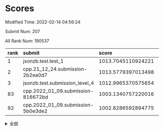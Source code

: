 # Scores

Modified Time: 2022-02-14 04:56:24

Submit Num: 207

All Rank Num: 190537

| rank |               submit               |       score        |       sigma        | pk_num |
| :--- | :--------------------------------- | :----------------- | :----------------- | :----- |
| 1    | jsonzb.test.test_1                 | 1013.7045110924221 | 0.8475846607580712 | 3684   |
| 2    | cpp.21_12_24.submission-2b2ea0d7   | 1013.5779397013498 | 0.8246367056665874 | 3682   |
| 3    | jsonzb.test.submission_level_4     | 1012.9965370575654 | 0.8121687897131314 | 3681   |
| 83   | cpp.2022_01_09.submission-816672bd | 1003.1340757220016 | 0.7043496154851805 | 3683   |
| 92   | cpp.2022_01_09.submission-5b0e3de2 | 1002.8286592894775 | 0.7180926760127843 | 3685   |


<details>
<summary>全部</summary>

| rank |                 submit                 |       score        |       sigma        | pk_num |
| :--- | :------------------------------------- | :----------------- | :----------------- | :----- |
| 1    | jsonzb.test.test_1                     | 1013.7045110924221 | 0.8475846607580712 | 3684   |
| 2    | cpp.21_12_24.submission-2b2ea0d7       | 1013.5779397013498 | 0.8246367056665874 | 3682   |
| 3    | jsonzb.test.submission_level_4         | 1012.9965370575654 | 0.8121687897131314 | 3681   |
| 4    | gobigger.level_3.submission_level_3_38 | 1011.8713372361159 | 0.7758980941413164 | 3677   |
| 5    | gobigger.level_3.submission_level_3_29 | 1011.4898220187766 | 0.7683663643894868 | 3677   |
| 6    | gobigger.level_3.submission_level_3_10 | 1011.2616754316304 | 0.7954324026866124 | 3680   |
| 7    | gobigger.level_3.submission_level_3_2  | 1011.2393495367413 | 0.8089831331490842 | 3681   |
| 8    | gobigger.level_3.submission_level_3_3  | 1011.1918262846935 | 0.7559026750195482 | 3680   |
| 9    | gobigger.level_3.submission_level_3_7  | 1011.1494026969317 | 0.778520374487407  | 3685   |
| 10   | gobigger.level_3.submission_level_3_30 | 1010.949235992712  | 0.7696946732812636 | 3678   |
| 11   | gobigger.level_3.submission_level_3_40 | 1010.8941175932206 | 0.7734332068789918 | 3683   |
| 12   | gobigger.level_3.submission_level_3_23 | 1010.8021671397773 | 0.7910053278493128 | 3682   |
| 13   | gobigger.level_3.submission_level_3_12 | 1010.4835508550499 | 0.771458962775207  | 3681   |
| 14   | gobigger.level_3.submission_level_3_45 | 1010.403555218133  | 0.7663594342672727 | 3680   |
| 15   | gobigger.level_3.submission_level_3_16 | 1010.3236653324145 | 0.760555088220173  | 3686   |
| 16   | gobigger.level_3.submission_level_3_49 | 1010.297245077858  | 0.7501630271129961 | 3677   |
| 17   | gobigger.level_3.submission_level_3_14 | 1010.2895950922591 | 0.7681595801857003 | 3685   |
| 18   | gobigger.level_3.submission_level_3_26 | 1010.2376368249064 | 0.7617971659625987 | 3681   |
| 19   | gobigger.level_3.submission_level_3_1  | 1010.1743868554212 | 0.7457812259821389 | 3681   |
| 20   | gobigger.level_3.submission_level_3_19 | 1010.1659140658493 | 0.7533242662442321 | 3684   |
| 21   | gobigger.level_3.submission_level_3_31 | 1010.0720891365442 | 0.7731556483747467 | 3687   |
| 22   | gobigger.level_3.submission_level_3_47 | 1010.068022496186  | 0.7483873738099951 | 3687   |
| 23   | gobigger.level_3.submission_level_3_15 | 1010.05940420491   | 0.7642914415496043 | 3687   |
| 24   | gobigger.level_3.submission_level_3_43 | 1010.0455173187354 | 0.7559975187780029 | 3685   |
| 25   | gobigger.level_3.submission_level_3_24 | 1010.0052053646256 | 0.747153085506458  | 3678   |
| 26   | gobigger.level_3.submission_level_3_20 | 1009.9427247961535 | 0.7503979325713372 | 3677   |
| 27   | gobigger.level_3.submission_level_3_34 | 1009.8042756544127 | 0.7561436463691508 | 3682   |
| 28   | gobigger.level_3.submission_level_3_18 | 1009.7729949142033 | 0.7631283293301269 | 3678   |
| 29   | gobigger.level_3.submission_level_3_32 | 1009.7687291176758 | 0.7270637927350665 | 3684   |
| 30   | gobigger.level_3.submission_level_3_13 | 1009.7023561525331 | 0.7832459894981346 | 3680   |
| 31   | gobigger.level_3.submission_level_3_6  | 1009.6920799765539 | 0.7402403314758628 | 3678   |
| 32   | gobigger.level_3.submission_level_3_48 | 1009.6849635851971 | 0.7468441853763768 | 3688   |
| 33   | gobigger.level_3.submission_level_3_5  | 1009.6612031805867 | 0.7781625474279783 | 3682   |
| 34   | gobigger.level_3.submission_level_3_9  | 1009.6017176998776 | 0.7595841152982691 | 3682   |
| 35   | gobigger.level_3.submission_level_3_4  | 1009.5943667073632 | 0.7481940380874155 | 3681   |
| 36   | gobigger.level_3.submission_level_3_11 | 1009.5453348178789 | 0.7672717806358959 | 3682   |
| 37   | gobigger.level_3.submission_level_3_17 | 1009.4862701713189 | 0.7526645246605773 | 3684   |
| 38   | gobigger.level_3.submission_level_3_28 | 1009.4651555238936 | 0.7384977962446142 | 3678   |
| 39   | gobigger.level_3.submission_level_3_36 | 1009.4465606039741 | 0.7545223909054036 | 3683   |
| 40   | gobigger.level_3.submission_level_3_35 | 1009.4368587160205 | 0.7651771055701777 | 3681   |
| 41   | gobigger.level_3.submission_level_3_41 | 1009.431232746934  | 0.7681178059244104 | 3682   |
| 42   | gobigger.level_3.submission_level_3_21 | 1009.3762462508472 | 0.7489253885149715 | 3685   |
| 43   | gobigger.level_3.submission_level_3_8  | 1009.3759507703388 | 0.7266392318521276 | 3681   |
| 44   | gobigger.level_3.submission_level_3_42 | 1009.3435479347196 | 0.7431387725598521 | 3679   |
| 45   | gobigger.level_3.submission_level_3_39 | 1009.1467523512414 | 0.7482665393669046 | 3680   |
| 46   | gobigger.level_3.submission_level_3_33 | 1009.1251270848286 | 0.7466897222197811 | 3682   |
| 47   | gobigger.level_3.submission_level_3_27 | 1009.1189648138619 | 0.7674830822526743 | 3677   |
| 48   | gobigger.level_3.submission_level_3_0  | 1008.9335309826627 | 0.7327124331454258 | 3679   |
| 49   | gobigger.level_3.submission_level_3_46 | 1008.9061057973588 | 0.7498694313353435 | 3684   |
| 50   | gobigger.level_3.submission_level_3_37 | 1008.7387214027866 | 0.737167612322367  | 3678   |
| 51   | gobigger.level_3.submission_level_3_22 | 1008.5428171701789 | 0.7372585203273377 | 3680   |
| 52   | gobigger.level_3.submission_level_3_44 | 1008.4677372162208 | 0.7575677917393323 | 3684   |
| 53   | gobigger.level_3.submission_level_3_25 | 1007.8634989714132 | 0.7284502699197057 | 3685   |
| 54   | gobigger.level_1.submission_level_1_27 | 1005.1935884426665 | 0.7140470763810283 | 3684   |
| 55   | gobigger.level_1.submission_level_1_6  | 1004.9405025529854 | 0.7279590211306058 | 3683   |
| 56   | gobigger.level_1.submission_level_1_17 | 1004.4974325621858 | 0.7114363402005214 | 3682   |
| 57   | gobigger.level_1.submission_level_1_39 | 1004.4337274595777 | 0.7191925529484795 | 3680   |
| 58   | gobigger.level_1.submission_level_1_22 | 1004.2944795552087 | 0.7131747944776291 | 3684   |
| 59   | gobigger.level_1.submission_level_1_24 | 1004.2323941025115 | 0.709965577089133  | 3683   |
| 60   | gobigger.level_1.submission_level_1_36 | 1004.1198744031733 | 0.7175134450853689 | 3682   |
| 61   | gobigger.level_1.submission_level_1_33 | 1004.0550429258955 | 0.7203938461128476 | 3686   |
| 62   | gobigger.level_1.submission_level_1_4  | 1004.020932221747  | 0.722594207304062  | 3680   |
| 63   | gobigger.level_1.submission_level_1_11 | 1003.9511936722946 | 0.7234066097551493 | 3684   |
| 64   | gobigger.level_1.submission_level_1_35 | 1003.9233418627679 | 0.7117447834263164 | 3678   |
| 65   | gobigger.level_1.submission_level_1_15 | 1003.9159915448176 | 0.7154848014437568 | 3683   |
| 66   | gobigger.level_1.submission_level_1_7  | 1003.7930057373753 | 0.7064301944466724 | 3677   |
| 67   | gobigger.level_1.submission_level_1_31 | 1003.7822493184383 | 0.7070691304355802 | 3683   |
| 68   | gobigger.level_1.submission_level_1_37 | 1003.7688486678915 | 0.7184766044324491 | 3684   |
| 69   | gobigger.level_1.submission_level_1_29 | 1003.7400141558556 | 0.7108640794795678 | 3681   |
| 70   | gobigger.level_1.submission_level_1_2  | 1003.6829367397035 | 0.7099567943655964 | 3680   |
| 71   | gobigger.level_1.submission_level_1_48 | 1003.6006878329879 | 0.7073853159050889 | 3679   |
| 72   | gobigger.level_1.submission_level_1_16 | 1003.5861614917914 | 0.7149709195135043 | 3678   |
| 73   | gobigger.level_1.submission_level_1_3  | 1003.5395785352382 | 0.7295614133505697 | 3681   |
| 74   | gobigger.level_1.submission_level_1_23 | 1003.5335072246437 | 0.7083891486541399 | 3682   |
| 75   | gobigger.level_1.submission_level_1_49 | 1003.5328922811542 | 0.7192963267557227 | 3684   |
| 76   | gobigger.level_1.submission_level_1_45 | 1003.497873698284  | 0.7201659146518853 | 3681   |
| 77   | gobigger.level_1.submission_level_1_47 | 1003.4671274059567 | 0.7151541228409004 | 3684   |
| 78   | gobigger.level_1.submission_level_1_43 | 1003.4668821597965 | 0.7085921475082428 | 3684   |
| 79   | gobigger.level_1.submission_level_1_26 | 1003.3266261319117 | 0.7082545182243433 | 3684   |
| 80   | gobigger.level_1.submission_level_1_9  | 1003.2844239743345 | 0.7089259172981741 | 3677   |
| 81   | gobigger.level_1.submission_level_1_42 | 1003.2180342128611 | 0.7201686020960655 | 3681   |
| 82   | gobigger.level_1.submission_level_1_21 | 1003.1608813610545 | 0.7150908784206575 | 3682   |
| 83   | cpp.2022_01_09.submission-816672bd     | 1003.1340757220016 | 0.7043496154851805 | 3683   |
| 84   | gobigger.level_1.submission_level_1_13 | 1003.1241644652612 | 0.7349178646709466 | 3684   |
| 85   | gobigger.level_1.submission_level_1_18 | 1003.1004565519095 | 0.7157211606201647 | 3685   |
| 86   | gobigger.level_1.submission_level_1_46 | 1003.0731754162273 | 0.7125203602782421 | 3684   |
| 87   | gobigger.level_1.submission_level_1_32 | 1003.0518433586005 | 0.7173469301762233 | 3679   |
| 88   | gobigger.level_1.submission_level_1_5  | 1003.0273847367627 | 0.7080429158231639 | 3683   |
| 89   | gobigger.level_1.submission_level_1_20 | 1002.993195423938  | 0.7079018238597544 | 3685   |
| 90   | gobigger.level_1.submission_level_1_30 | 1002.9561737261431 | 0.7141379876802387 | 3686   |
| 91   | gobigger.level_1.submission_level_1_44 | 1002.8621378063432 | 0.7145836636201242 | 3686   |
| 92   | cpp.2022_01_09.submission-5b0e3de2     | 1002.8286592894775 | 0.7180926760127843 | 3685   |
| 93   | gobigger.level_1.submission_level_1_38 | 1002.8057754254114 | 0.7167240589223238 | 3685   |
| 94   | gobigger.level_1.submission_level_1_40 | 1002.7259651424181 | 0.7186283318376018 | 3681   |
| 95   | gobigger.level_1.submission_level_1_34 | 1002.6854429412124 | 0.711719203983679  | 3685   |
| 96   | gobigger.level_1.submission_level_1_10 | 1002.6845148346473 | 0.7252480906805512 | 3684   |
| 97   | gobigger.level_1.submission_level_1_25 | 1002.6312505563332 | 0.7086313498540042 | 3681   |
| 98   | gobigger.level_1.submission_level_1_1  | 1002.6234785271037 | 0.7228801700698542 | 3683   |
| 99   | gobigger.level_1.submission_level_1_41 | 1002.4628790188222 | 0.708944541962736  | 3683   |
| 100  | gobigger.level_1.submission_level_1_19 | 1002.4536487452978 | 0.7048730405170234 | 3682   |
| 101  | gobigger.level_1.submission_level_1_28 | 1002.0992658551862 | 0.7063580943865967 | 3683   |
| 102  | gobigger.level_1.submission_level_1_12 | 1002.0316312807216 | 0.7057555156510683 | 3678   |
| 103  | gobigger.level_1.submission_level_1_8  | 1002.0254596417443 | 0.709327715816617  | 3679   |
| 104  | gobigger.level_1.submission_level_1_14 | 1001.8633794516418 | 0.7205232953494713 | 3677   |
| 105  | gobigger.level_1.submission_level_1_0  | 1001.8341939474303 | 0.7037502106504462 | 3687   |
| 106  | gobigger.random.submission_random_36   | 996.6960429719861  | 0.7090269515860045 | 3683   |
| 107  | gobigger.random.submission_random_37   | 996.6250483297067  | 0.7136472956747636 | 3684   |
| 108  | gobigger.random.submission_random_28   | 996.5525051634323  | 0.7031434018905643 | 3686   |
| 109  | gobigger.random.submission_random_38   | 996.5498605716731  | 0.7043588532502769 | 3685   |
| 110  | gobigger.random.submission_random_39   | 996.5119516228489  | 0.7030386992254708 | 3684   |
| 111  | gobigger.random.submission_random_12   | 996.4955243260067  | 0.704085809925043  | 3686   |
| 112  | gobigger.random.submission_random_6    | 996.453477507462   | 0.702217426941242  | 3683   |
| 113  | gobigger.random.submission_random_48   | 996.3943648944418  | 0.7005081237874258 | 3686   |
| 114  | gobigger.random.submission_random_23   | 996.3699775252878  | 0.7282049984414081 | 3680   |
| 115  | gobigger.random.submission_random_49   | 996.2617607426952  | 0.7017539785737344 | 3689   |
| 116  | gobigger.random.submission_random_42   | 996.2444217427939  | 0.7135472762890659 | 3684   |
| 117  | gobigger.random.submission_random_0    | 996.1707050901543  | 0.7102539369255654 | 3685   |
| 118  | gobigger.random.submission_random_18   | 996.1411692436255  | 0.717180466084097  | 3680   |
| 119  | gobigger.random.submission_random_44   | 996.102214292178   | 0.7224250406896428 | 3683   |
| 120  | gobigger.random.submission_random_31   | 996.0965409232879  | 0.7163226737629447 | 3683   |
| 121  | gobigger.random.submission_random_46   | 996.0573743336635  | 0.7104146153887207 | 3681   |
| 122  | gobigger.random.submission_random_27   | 996.0054346816336  | 0.7069883542396749 | 3686   |
| 123  | gobigger.random.submission_random_41   | 995.9592587509892  | 0.7042972902783539 | 3681   |
| 124  | gobigger.random.submission_random_32   | 995.9175342803159  | 0.6995269414116732 | 3684   |
| 125  | gobigger.random.submission_random_8    | 995.8889879333475  | 0.7120774551264272 | 3681   |
| 126  | gobigger.random.submission_random_16   | 995.8278331020756  | 0.6982013989781849 | 3682   |
| 127  | gobigger.random.submission_random_26   | 995.7853752996707  | 0.7079162028864674 | 3676   |
| 128  | gobigger.random.submission_random_21   | 995.7716673930834  | 0.7136188797962932 | 3680   |
| 129  | gobigger.random.submission_random_15   | 995.7601176796652  | 0.72028287837204   | 3682   |
| 130  | gobigger.random.submission_random_5    | 995.7368591229991  | 0.7149144183268316 | 3685   |
| 131  | gobigger.random.submission_random_40   | 995.7096189756907  | 0.7101787717564976 | 3683   |
| 132  | gobigger.random.submission_random_3    | 995.6931919671238  | 0.7229625262603498 | 3684   |
| 133  | gobigger.random.submission_random_17   | 995.6507501305254  | 0.708684266335023  | 3686   |
| 134  | gobigger.random.submission_random_34   | 995.6466898196828  | 0.694244118871509  | 3682   |
| 135  | gobigger.random.submission_random_33   | 995.6096935493857  | 0.7101190383568277 | 3677   |
| 136  | gobigger.random.submission_random_25   | 995.5895182551051  | 0.704174954668647  | 3682   |
| 137  | gobigger.random.submission_random_19   | 995.5664233748109  | 0.7193612840532748 | 3682   |
| 138  | gobigger.random.submission_random_10   | 995.5609811838626  | 0.7022820378432445 | 3682   |
| 139  | gobigger.random.submission_random_30   | 995.5512462396747  | 0.7059375741700153 | 3681   |
| 140  | gobigger.random.submission_random_22   | 995.5135097662857  | 0.7099997983652809 | 3681   |
| 141  | gobigger.random.submission_random_13   | 995.4986919346545  | 0.7204169966369622 | 3681   |
| 142  | gobigger.random.submission_random_43   | 995.4717411434997  | 0.7176183549462692 | 3681   |
| 143  | gobigger.random.submission_random_29   | 995.4679030044808  | 0.7060440701831956 | 3679   |
| 144  | gobigger.random.submission_random_4    | 995.4453624799229  | 0.7078643148410182 | 3683   |
| 145  | gobigger.random.submission_random_20   | 995.3889374157551  | 0.7102481782293464 | 3687   |
| 146  | gobigger.random.submission_random_1    | 995.3846217265362  | 0.7222323071685802 | 3682   |
| 147  | gobigger.random.submission_random_47   | 995.3462713175675  | 0.7003671824884995 | 3680   |
| 148  | gobigger.random.submission_random_35   | 995.3250659124056  | 0.7214337872307613 | 3684   |
| 149  | gobigger.random.submission_random_2    | 995.2641797951032  | 0.7051347971688754 | 3678   |
| 150  | gobigger.random.submission_random_7    | 995.1258359990854  | 0.723200062940998  | 3682   |
| 151  | gobigger.random.submission_random_45   | 994.8984596676479  | 0.7267186411597025 | 3678   |
| 152  | gobigger.random.submission_random_11   | 994.7981690071242  | 0.7023284288086017 | 3688   |
| 153  | gobigger.random.submission_random_14   | 994.7226893852595  | 0.7081801665016452 | 3681   |
| 154  | gobigger.random.submission_random_24   | 994.5700065012325  | 0.7166260405179185 | 3681   |
| 155  | gobigger.random.submission_random_9    | 994.4493642530276  | 0.7278786014010526 | 3682   |
| 156  | gobigger.level_2.submission_level_2_16 | 994.4216594666005  | 0.7260032902887814 | 3680   |
| 157  | gobigger.level_2.submission_level_2_49 | 994.2070737724233  | 0.7302123982510076 | 3683   |
| 158  | gobigger.level_2.submission_level_2_40 | 993.9052373440943  | 0.7407530276473041 | 3681   |
| 159  | gobigger.level_2.submission_level_2_24 | 993.800522326128   | 0.7187202726419314 | 3679   |
| 160  | gobigger.level_2.submission_level_2_23 | 993.6047253079612  | 0.7319615549514724 | 3684   |
| 161  | gobigger.level_2.submission_level_2_21 | 993.5603864148173  | 0.7457931315110317 | 3681   |
| 162  | gobigger.level_2.submission_level_2_4  | 993.548128290096   | 0.7327607111055614 | 3680   |
| 163  | gobigger.level_2.submission_level_2_26 | 993.5105476032757  | 0.7280900220990976 | 3676   |
| 164  | gobigger.level_2.submission_level_2_14 | 993.4002929101832  | 0.7412383646024293 | 3682   |
| 165  | gobigger.level_2.submission_level_2_38 | 993.1897578857132  | 0.7424532022321843 | 3685   |
| 166  | gobigger.level_2.submission_level_2_27 | 993.1113915311823  | 0.7398351879162249 | 3681   |
| 167  | gobigger.level_2.submission_level_2_31 | 993.104003870898   | 0.7324225750292995 | 3684   |
| 168  | gobigger.level_2.submission_level_2_17 | 993.0525160707588  | 0.7445800048313248 | 3681   |
| 169  | gobigger.level_2.submission_level_2_0  | 993.0135458253785  | 0.7444601726818112 | 3684   |
| 170  | gobigger.level_2.submission_level_2_13 | 992.9976917699244  | 0.7261901170226238 | 3680   |
| 171  | gobigger.level_2.submission_level_2_25 | 992.9440427227353  | 0.7298474172296462 | 3681   |
| 172  | gobigger.level_2.submission_level_2_8  | 992.8305911391856  | 0.7352679792847591 | 3682   |
| 173  | gobigger.level_2.submission_level_2_45 | 992.7581269376296  | 0.7330827391111877 | 3680   |
| 174  | gobigger.level_2.submission_level_2_20 | 992.7029705693582  | 0.7499296684683656 | 3682   |
| 175  | gobigger.level_2.submission_level_2_1  | 992.613251171203   | 0.735821516642273  | 3682   |
| 176  | gobigger.level_2.submission_level_2_44 | 992.5819401465246  | 0.7472335502149671 | 3683   |
| 177  | gobigger.level_2.submission_level_2_36 | 992.5715580255836  | 0.7372879554539679 | 3680   |
| 178  | gobigger.level_2.submission_level_2_2  | 992.5356500092893  | 0.732895150159401  | 3680   |
| 179  | gobigger.level_2.submission_level_2_6  | 992.4986768470568  | 0.7459940075423421 | 3680   |
| 180  | gobigger.level_2.submission_level_2_42 | 992.3893968937724  | 0.7519876587250878 | 3682   |
| 181  | gobigger.level_2.submission_level_2_7  | 992.3812788820861  | 0.7410894326739624 | 3685   |
| 182  | gobigger.level_2.submission_level_2_29 | 992.3458273428189  | 0.7232274941886035 | 3681   |
| 183  | gobigger.level_2.submission_level_2_47 | 992.2657103690224  | 0.7365466451828349 | 3683   |
| 184  | gobigger.level_2.submission_level_2_12 | 992.0668227071999  | 0.7453232579009467 | 3684   |
| 185  | gobigger.level_2.submission_level_2_37 | 991.9877384254881  | 0.7426685097260233 | 3680   |
| 186  | gobigger.level_2.submission_level_2_22 | 991.9850102612018  | 0.7567333845619958 | 3679   |
| 187  | gobigger.level_2.submission_level_2_10 | 991.8074680718765  | 0.7374459316534897 | 3682   |
| 188  | gobigger.level_2.submission_level_2_48 | 991.7935019557688  | 0.7615637649937207 | 3681   |
| 189  | gobigger.level_2.submission_level_2_15 | 991.7927199164766  | 0.7455622572132543 | 3684   |
| 190  | gobigger.level_2.submission_level_2_46 | 991.7307155371676  | 0.750791949502021  | 3684   |
| 191  | gobigger.level_2.submission_level_2_41 | 991.7144090281497  | 0.7498120477053857 | 3677   |
| 192  | gobigger.level_2.submission_level_2_43 | 991.6371711915932  | 0.7473404286768053 | 3680   |
| 193  | gobigger.level_2.submission_level_2_9  | 991.6131774466352  | 0.7413968403497995 | 3677   |
| 194  | gobigger.level_2.submission_level_2_39 | 991.6081829628415  | 0.7569766777713777 | 3681   |
| 195  | gobigger.level_2.submission_level_2_5  | 991.5723264417724  | 0.7599402948781361 | 3684   |
| 196  | gobigger.level_2.submission_level_2_28 | 991.5535529321317  | 0.7590931934741324 | 3685   |
| 197  | gobigger.level_2.submission_level_2_33 | 991.5173198647683  | 0.7695212820431252 | 3678   |
| 198  | gobigger.level_2.submission_level_2_34 | 991.2921477019084  | 0.7388592477174107 | 3676   |
| 199  | gobigger.level_2.submission_level_2_30 | 990.9853240120732  | 0.753391471364661  | 3678   |
| 200  | gobigger.level_2.submission_level_2_19 | 990.921743799121   | 0.7545750062097629 | 3678   |
| 201  | gobigger.level_2.submission_level_2_18 | 990.8463132664264  | 0.7514140871291104 | 3679   |
| 202  | gobigger.level_2.submission_level_2_35 | 990.6845153008919  | 0.7550800549856463 | 3680   |
| 203  | gobigger.level_2.submission_level_2_32 | 990.6763445180774  | 0.7453358778835505 | 3682   |
| 204  | gobigger.level_2.submission_level_2_3  | 990.6277584106112  | 0.7661567116555537 | 3684   |
| 205  | gobigger.level_2.submission_level_2_11 | 990.4190195604608  | 0.773856364465099  | 3684   |
| 206  | gobigger.none.submission_none_1        | 977.9711371194239  | 1.2611698008853804 | 3681   |
| 207  | gobigger.none.submission_none_0        | 975.6058708732417  | 1.5409019652611697 | 3681   |

</details>